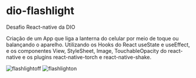 # dio-flashlight
Desafio React-native da DIO

Criação de um App que liga a lanterna do celular por meio de toque ou balançando o aparelho.
Utilizando os Hooks do React useState e useEffect, e os componentes View, StyleSheet, Image, TouchableOpacity do react-native
e os plugins react-native-torch e react-native-shake.


![flashlightoff](https://user-images.githubusercontent.com/106289869/173193207-7cfb5394-5b7d-49d6-9725-7ce7de9a1b95.JPG)
![flashlighton](https://user-images.githubusercontent.com/106289869/173193219-74343187-c245-41f9-b511-9dc5ac162ae9.JPG)
